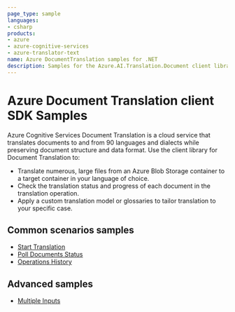 ```yaml
---
page_type: sample
languages:
- csharp
products:
- azure
- azure-cognitive-services
- azure-translator-text
name: Azure DocumentTranslation samples for .NET
description: Samples for the Azure.AI.Translation.Document client library
---
```


# Azure Document Translation client SDK Samples
Azure Cognitive Services Document Translation is a cloud service that translates documents to and from 90 languages and dialects while preserving document structure and data format. Use the client library for Document Translation to:

* Translate numerous, large files from an Azure Blob Storage container to a target container in your language of choice.
* Check the translation status and progress of each document in the translation operation.
* Apply a custom translation model or glossaries to tailor translation to your specific case.

## Common scenarios samples
- [Start Translation](https://github.com/Azure/azure-sdk-for-net/blob/master/sdk/translation/Azure.AI.Translation.Document/samples/Sample1_StartTranslation.md)
- [Poll Documents Status](https://github.com/Azure/azure-sdk-for-net/blob/master/sdk/translation/Azure.AI.Translation.Document/samples/Sample2_PollIndividualDocuments.md)
- [Operations History](https://github.com/Azure/azure-sdk-for-net/blob/master/sdk/translation/Azure.AI.Translation.Document/samples/Sample3_OperationsHistory.md)

## Advanced samples
- [Multiple Inputs](https://github.com/Azure/azure-sdk-for-net/blob/master/sdk/translation/Azure.AI.Translation.Document/samples/Sample4_MultipleInputs.md)

[README]: https://github.com/Azure/azure-sdk-for-net/blob/master/sdk/textanalytics/Azure.AI.TextAnalytics/README.md
